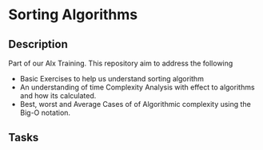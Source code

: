 # Sorting Algorithms

## Description
Part of our Alx Training. This repository aim to address the following
* Basic Exercises to help us understand sorting algorithm 
* An understanding of time Complexity Analysis with effect to algorithms and how its calculated.
* Best, worst and Average Cases of of Algorithmic complexity using the
	Big-O notation.

## Tasks
